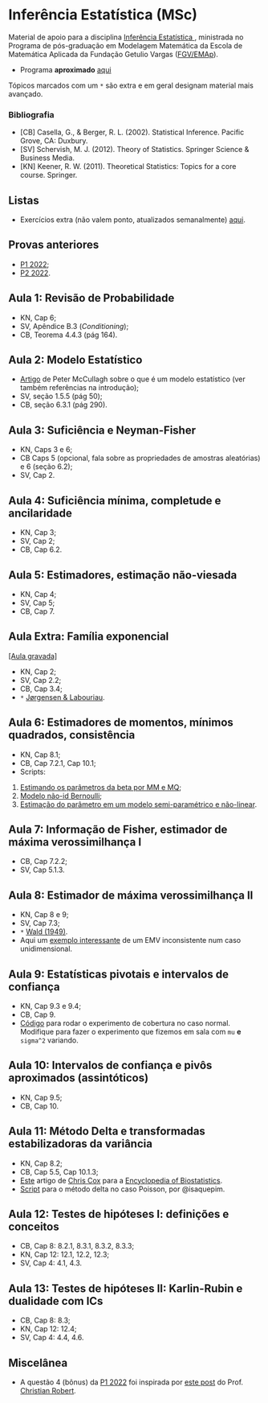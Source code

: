 # Inferência Estatística (MSc)

Material de apoio para a disciplina [Inferência Estatística ](https://emap.fgv.br/disciplina/inferencia-estatistica), ministrada no Programa de pós-graduação em Modelagem Matemática da Escola de Matemática Aplicada da Fundação Getulio Vargas ([FGV/EMAp](https://emap.fgv.br/)).

- Programa **aproximado** [aqui](https://docs.google.com/spreadsheets/d/11Zj7JVXuadvBZOLzSI5AvXhc8Q1kY8_XudKkZwgZP9g/edit?usp=sharing)

Tópicos marcados com um `*` são extra e em geral designam material mais avançado.

### Bibliografia

- [CB] Casella, G., & Berger, R. L. (2002). Statistical Inference. Pacific Grove, CA: Duxbury.
- [SV] Schervish, M. J. (2012). Theory of Statistics. Springer Science & Business Media.
- [KN] Keener, R. W. (2011). Theoretical Statistics: Topics for a core course. Springer.



## Listas
- Exercícios extra (não valem ponto, atualizados semanalmente) [aqui](https://github.com/maxbiostat/Statistical_Inference_MSc/blob/main/listas/README.md).

## Provas anteriores

- [P1 2022](https://github.com/maxbiostat/Statistical_Inference_MSc/blob/main/provas/P1_InfEst_2022.pdf);
- [P2 2022](https://github.com/maxbiostat/Statistical_Inference_MSc/blob/main/provas/P2_InfEst_2022.pdf).

## Aula 1: Revisão de Probabilidade

- KN, Cap 6;
- SV, Apêndice B.3 (_Conditioning_);
- CB, Teorema 4.4.3 (pág 164).

## Aula 2: Modelo Estatístico

- [Artigo](https://projecteuclid.org/download/pdf_1/euclid.aos/1035844977) de Peter McCullagh sobre o que é um modelo estatístico (ver também referências na introdução);
- SV, seção 1.5.5 (pág 50);
- CB, seção 6.3.1 (pág 290).

## Aula 3: Suficiência e Neyman-Fisher
- KN, Caps 3 e 6;
- CB Caps 5 (opcional, fala sobre as propriedades de amostras aleatórias) e 6 (seção 6.2);
- SV, Cap 2.

## Aula 4: Suficiência mínima, completude e ancilaridade
- KN, Cap 3;
- SV, Cap 2;
- CB, Cap 6.2.

## Aula 5: Estimadores, estimação não-viesada

- KN, Cap 4;
- SV, Cap 5;
- CB, Cap 7.

## Aula Extra: Família exponencial

[[Aula gravada]](https://youtu.be/-_Z42K96MAc)

- KN, Cap 2;
- SV, Cap 2.2;
- CB, Cap 3.4;
- `*` [Jørgensen & Labouriau](https://impa.br/wp-content/uploads/2017/04/Mon_52.pdf).

## Aula 6: Estimadores de momentos, mínimos quadrados, consistência

- KN, Cap 8.1;
- CB, Cap 7.2.1, Cap 10.1;
- Scripts:
1. [Estimando os parâmetros da beta por MM e MQ](https://github.com/maxbiostat/Statistical_Inference_MSc/blob/main/codigo/beta_estimation.r);
2. [Modelo não-id Bernoulli](https://github.com/maxbiostat/Statistical_Inference_MSc/blob/main/codigo/logistic_regression_ols.r);
3. [Estimação do parâmetro em um modelo semi-paramétrico e não-linear](https://github.com/maxbiostat/Statistical_Inference_MSc/blob/main/codigo/non_parametric_LS.r). 

## Aula 7: Informação de Fisher, estimador de máxima verossimilhança I

- CB, Cap 7.2.2;
- SV, Cap 5.1.3.

## Aula 8: Estimador de máxima verossimilhança II

- KN, Cap 8 e 9;
- SV, Cap 7.3;
-  `*` [Wald (1949)](https://projecteuclid.org/journals/annals-of-mathematical-statistics/volume-20/issue-4/Note-on-the-Consistency-of-the-Maximum-Likelihood-Estimate/10.1214/aoms/1177729952.full). 
-  Aqui um [exemplo interessante](https://radfordneal.wordpress.com/2008/08/09/inconsistent-maximum-likelihood-estimation-an-ordinary-example/) de um EMV inconsistente num caso unidimensional.


## Aula 9: Estatísticas pivotais e intervalos de confiança

- KN, Cap 9.3 e 9.4;
- CB, Cap 9.
- [Código](https://github.com/maxbiostat/Statistical_Inference_BSc/blob/master/code/IC_normal_cobertura.r) para rodar o experimento de cobertura no caso normal. Modifique para fazer o experimento que fizemos em sala com `mu` **e** `sigma^2` variando.

## Aula 10: Intervalos de confiança e pivôs aproximados (assintóticos)

- KN, Cap 9.5;
- CB, Cap 10.

## Aula 11: Método Delta e transformadas estabilizadoras da variância

- KN, Cap 8.2;
- CB, Cap 5.5, Cap 10.1.3;
- [Este](https://github.com/maxbiostat/Statistical_Inference_MSc/blob/main/apoio/2005_Cox_DeltaMethod.pdf) artigo de [Chris Cox](https://publichealth.jhu.edu/faculty/1593/christopher-cox) para a [Encyclopedia of Biostatistics](https://onlinelibrary.wiley.com/doi/book/10.1002/0470011815).
- [Script](https://github.com/maxbiostat/Statistical_Inference_MSc/blob/main/codigo/delta_method.R) para o método delta no caso Poisson, por @isaquepim.

## Aula 12: Testes de hipóteses I: definições e conceitos

- CB, Cap 8: 8.2.1, 8.3.1, 8.3.2, 8.3.3;
- KN, Cap 12: 12.1, 12.2, 12.3;
- SV, Cap 4: 4.1, 4.3.

## Aula 13: Testes de hipóteses II: Karlin-Rubin e dualidade com ICs

- CB, Cap 8: 8.3;
- KN, Cap 12: 12.4;
- SV, Cap 4: 4.4, 4.6.

## Miscelânea

- A questão 4 (bônus) da [P1 2022](https://github.com/maxbiostat/Statistical_Inference_MSc/blob/main/provas/P1_InfEst_2022.pdf) foi inspirada por [este post](https://stats.stackexchange.com/questions/122917/when-if-ever-is-a-median-statistic-a-sufficient-statistic) do Prof. [Christian Robert](https://xianblog.wordpress.com/). 
